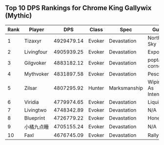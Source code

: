 ## Top 10 DPS Rankings for Chrome King Gallywix (Mythic)

Rank | Player | DPS | Class | Spec | Guild | Server | Report
--- | --- | --- | --- | --- | --- | --- | ---
1 | Tizaxyr | 4929479.14 | Evoker | Devastation | Northern Sky | Blackhand | 84dARJaYzvHMkDPj
2 | Livingfour | 4905939.25 | Evoker | Devastation | Exposed | Drak'thul | 1c2qwJbvR4dK8QtL
3 | Gilgvoker | 4883182.12 | Evoker | Devastation | poptart corndoG | Tichondrius | P6kVmRJWByHX9GDv
4 | Mythvoker | 4831897.58 | Evoker | Devastation | Pescorus | Kazzak | tMQpmzhk1Gwqdj6x
5 | Zilsar | 4807295.92 | Hunter | Marksmanship | Wiping As Intended | Draenor | CALV9RDHa1NwQx24
6 | Viridia | 4779974.65 | Evoker | Devastation | Liquid | Illidan | G8K6WBjfcwALqmyT
7 | Livingtwo | 4748342.89 | Evoker | Devastation | N/A | Drak'thul | 9Pv7L61p4ZMm8VnN
8 | Blueprínt | 4726779.22 | Evoker | Devastation | Honestly | Frostmourne | RgPD8fwh6Mvza7mQ
9 | 小橘九点睡 | 4705155.24 | Evoker | Devastation | N/A | 血色十字军 | wGTLQPx4h3qYfvat
10 | Faxl | 4676745.09 | Evoker | Devastation | Rally | Dalaran | DhfNgZ17b4PpQV6y